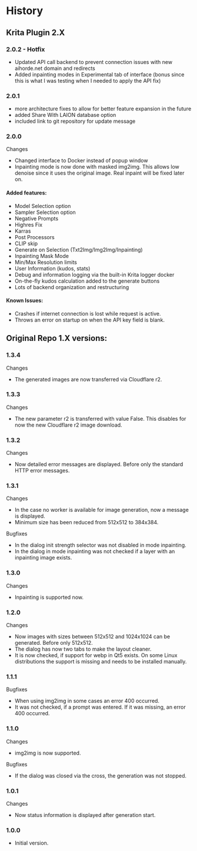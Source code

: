 # History
## Krita Plugin 2.X

### 2.0.2 - Hotfix
- Updated API call backend to prevent connection issues with new aihorde.net domain and redirects
- Added inpainting modes in Experimental tab of interface (bonus since this is what I was testing when I needed to apply the API fix)

### 2.0.1
- more architecture fixes to allow for better feature expansion in the future
- added Share With LAION database option
- included link to git repository for update message

### 2.0.0
Changes
- Changed interface to Docker instead of popup window  
- Inpainting mode is now done with masked img2img. This allows low denoise since it uses the original image. Real inpaint will be fixed later on.  
#### Added features:
- Model Selection option  
- Sampler Selection option  
- Negative Prompts  
- Highres Fix  
- Karras  
- Post Processors  
- CLIP skip  
- Generate on Selection (Txt2Img/Img2Img/Inpainting)  
- Inpainting Mask Mode  
- Min/Max Resolution limits  
- User Information (kudos, stats)  
- Debug and information logging via the built-in Krita logger docker  
- On-the-fly kudos calculation added to the generate buttons
- Lots of backend organization and restructuring

#### Known Issues:
- Crashes if internet connection is lost while request is active.  
- Throws an error on startup on when the API key field is blank.   

## Original Repo 1.X versions:

### 1.3.4
Changes
- The generated images are now transferred via Cloudflare r2.

### 1.3.3
Changes
- The new parameter r2 is transferred with value False. This disables for now the new Cloudflare r2 image download.

### 1.3.2
Changes
- Now detailed error messages are displayed. Before only the standard HTTP error messages.

### 1.3.1
Changes
- In the case no worker is available for image generation, now a message is displayed.
- Minimum size has been reduced from 512x512 to 384x384.

Bugfixes
- In the dialog init strength selector was not disabled in mode inpainting.
- In the dialog in mode inpainting was not checked if a layer with an inpainting image exists.

### 1.3.0
Changes
- Inpainting is supported now.

### 1.2.0
Changes
- Now images with sizes between 512x512 and 1024x1024 can be generated. Before only 512x512.
- The dialog has now two tabs to make the layout cleaner.
- It is now checked, if support for webp in Qt5 exists. On some Linux distributions the support is missing and needs to be installed manually.

### 1.1.1
Bugfixes
- When using img2img in some cases an error 400 occurred.
- It was not checked, if a prompt was entered. If it was missing, an error 400 occurred.

### 1.1.0
Changes
- img2img is now supported.

Bugfixes
- If the dialog was closed via the cross, the generation was not stopped.

### 1.0.1
Changes
- Now status information is displayed after generation start.

### 1.0.0
- Initial version.
